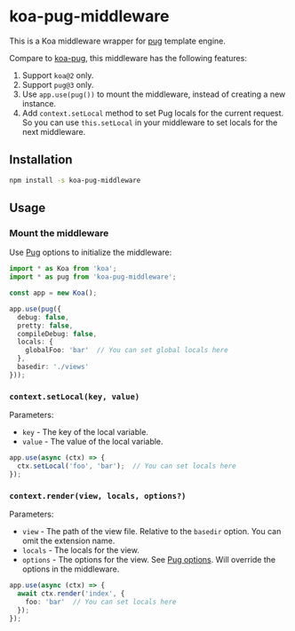 # koa-pug-middleware

This is a Koa middleware wrapper for [pug](https://pugjs.org/) template engine.

Compare to [koa-pug](https://www.npmjs.com/package/koa-pug), this middleware has the following features:

1. Support `koa@2` only.
2. Support `pug@3` only.
3. Use `app.use(pug())` to mount the middleware, instead of creating a new instance.
4. Add `context.setLocal` method to set Pug locals for the current request. So you can use `this.setLocal` in your middleware to set locals for the next middleware.

## Installation

```bash
npm install -s koa-pug-middleware
```

## Usage

### Mount the middleware

Use [Pug](https://pugjs.org/api/reference.html) options to initialize the middleware:

```typescript
import * as Koa from 'koa';
import * as pug from 'koa-pug-middleware';

const app = new Koa();

app.use(pug({
  debug: false,
  pretty: false,
  compileDebug: false,
  locals: {
    globalFoo: 'bar'  // You can set global locals here
  },
  basedir: './views'
}));
```

### `context.setLocal(key, value)`

Parameters:

- `key` - The key of the local variable.
- `value` - The value of the local variable.

```typescript
app.use(async (ctx) => {
  ctx.setLocal('foo', 'bar');  // You can set locals here
});
```

### `context.render(view, locals, options?)`

Parameters:

- `view` - The path of the view file. Relative to the `basedir` option. You can omit the extension name.
- `locals` - The locals for the view.
- `options` - The options for the view. See [Pug options](https://pugjs.org/api/reference.html#options). Will override the options in the middleware.

```typescript
app.use(async (ctx) => {
  await ctx.render('index', {
    foo: 'bar'  // You can set locals here
  });
});
```